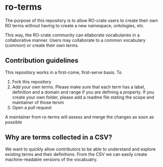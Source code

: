 # ro-terms
The purpose of this repository is to allow RO-crate users to create their own RO terms without having to create a new namespace, ontologies, etc.

This way, the RO-crate community can ellaborate vocabularies in a collaborative manner. Users may collaborate to a common vocabulary (common) or create their own terms.

## Contribution guidelines
This repository works in a first-come, first-serve basis. To 

1) Fork this repository
2) Add your own terms. Please make sure that each term has a label, definition and a domain and range if you are defining a property. If you create your own folder, please add a readme file stating the scope and maintainer of those tersm
3) Open a pull request 

A maintainer from ro-terms will assess and merge the changes as soon as possible

## Why are terms collected in a CSV?
We want to quickly allow contributors to be able to understand and explore existing terms and their definitions. From the CSV we can easily create machine-readable versions of the vocabualry.


